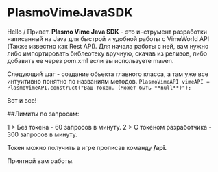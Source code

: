 # PlasmoVimeJavaSDK

Hello / Привет. 
**Plasmo Vime Java SDK** - это инструмент разработки написанный на Java для быстрой и удобной работы с VimeWorld API (Также известно как Rest API).
Для начала работы с ней, вам нужно либо импортировать библеотеку вручную, скачав из релизов, либо добавить ее через pom.xml если вы используете maven.

Следующий шаг - создание обьекта главного класса, а там уже все интуитивно понятно по названиям методов.
`PlasmoVimeAPI vimeAPI = PlasmoVimeAPI.construct("Ваш токен. (Может быть **null**)");`

Вот и все! 

##Лимиты по запросам:

1 > Без токена - 60 запросов в минуту.
2 > С токеном разработчика - 300 запросов в минуту.

Токен можно получить в игре прописав команду **/api.**

Приятной вам работы.
